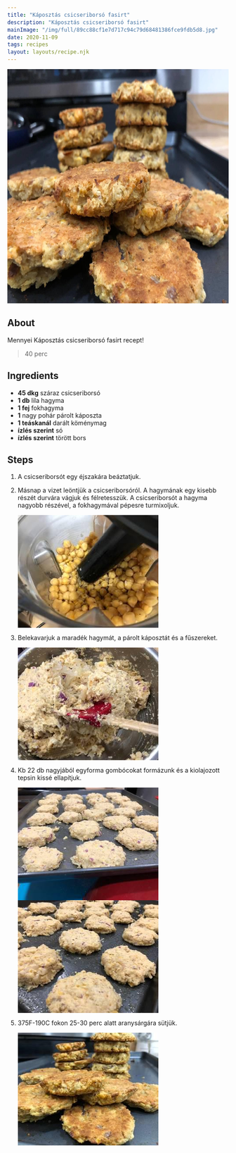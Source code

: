 ```yaml
---
title: "Káposztás csicseriborsó fasirt"
description: "Káposztás csicseriborsó fasirt"
mainImage: "/img/full/89cc88cf1e7d717c94c79d68481386fce9fdb5d8.jpg"
date: 2020-11-09
tags: recipes
layout: layouts/recipe.njk
---
```

                            
<p align="center"><a href="https://cookpad.com/hu/receptek/14009255-kaposztas-csicseriborso-fasirt" rel="Recipe source page"><img width="751" height="532" src="/img/full/89cc88cf1e7d717c94c79d68481386fce9fdb5d8.jpg"/></a></p>

## About
Mennyei Káposztás csicseriborsó fasirt recept! 

> 40 perc 

## Ingredients
* **45 dkg** száraz csicseriborsó
* **1 db** lila hagyma
* **1 fej** fokhagyma
* **1** nagy pohár párolt káposzta
* **1 teáskanál** darált köménymag
* **ízlés szerint** só
* **ízlés szerint** törött bors

## Steps

1. A csicseriborsót egy éjszakára beáztatjuk.
 
    <div style="clear: both"/>

2. Másnap a vizet leöntjük a csicseriborsóról. A hagymának egy kisebb részét durvára vágjuk és félretesszük. A csicseriborsót a hagyma nagyobb részével, a fokhagymával pépesre turmixoljuk.
 
    <p><img width="320" height="256" align="left" src="/img/full/b040542522f69acb17a57d4092e26a2f179727d9.jpg"/></p><div style="clear: both"/>

3. Belekavarjuk a maradék hagymát, a párolt káposztát és a fűszereket.
 
    <p><img width="320" height="256" align="left" src="/img/full/4cb1bc17cf2712657321704a7b9fb8430b8a9a6b.jpg"/></p><div style="clear: both"/>

4. Kb 22 db nagyjából egyforma gombócokat formázunk és a kiolajozott tepsin kissé ellapítjuk.
 
    <p><img width="320" height="256" align="left" src="/img/full/198d823e750fed9e07682d662619fbfb6d3b3b2d.jpg"/></p><p><img width="320" height="256" align="left" src="/img/full/52b2c6a7e1e689044f9db5fa95791ff7cbc25dfa.jpg"/></p><div style="clear: both"/>

5. 375F-190C fokon 25-30 perc alatt aranysárgára sütjük.
 
    <p><img width="320" height="256" align="left" src="/img/full/31c5b3d9e535877bd3492f96ae517cc27deae693.jpg"/></p><div style="clear: both"/>


